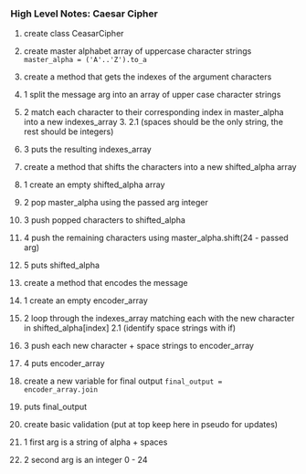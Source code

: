### High Level Notes: Caesar Cipher

1. create class CeasarCipher
2. create master alphabet array of uppercase character strings ```master_alpha = ('A'..'Z').to_a```
3. create a method that gets the indexes of the argument characters
  3. 1 split the message arg into an array of upper case character strings
  3. 2 match each character to their corresponding index in master_alpha into a new indexes_array
    3. 2.1 (spaces should be the only string, the rest should be integers)
  3. 3 puts the resulting indexes_array
4. create a method that shifts the characters into a new shifted_alpha array
  4. 1 create an empty shifted_alpha array
  4. 2 pop master_alpha using the passed arg integer
  4. 3 push popped characters to shifted_alpha
  4. 4 push the remaining characters using master_alpha.shift(24 - passed arg)
  4. 5 puts shifted_alpha
5. create a method that encodes the message
  5. 1 create an empty encoder_array
  5. 2 loop through the indexes_array matching each with the new character in shifted_alpha[index]
    2.1 (identify space strings with if)
  5. 3 push each new character + space strings to encoder_array
  5. 4 puts encoder_array
6. create a new variable for final output ```final_output = encoder_array.join```
7. puts final_output

0. create basic validation (put at top keep here in pseudo for updates)
  0. 1 first arg is a string of alpha + spaces
  0. 2 second arg is an integer 0 - 24
